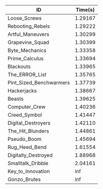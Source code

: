 |ID|Time(s)|
|-|-|
|Loose_Screws|1.29167|
|Rebooting_Rebels|1.29222|
|Artful_Maneuvers|1.30299|
|Grapevine_Squad|1.30399|
|Byte_Mechanics|1.33358|
|Prime_Calculus|1.33694|
|Blackouts|1.33965|
|The_ERROR_List|1.35765|
|Pint_Sized_Benchwarmers|1.37739|
|Hackerjacks|1.38667|
|Beasts|1.39625|
|Computer_Crew|1.40236|
|Creed_Symbol|1.41447|
|Digital_Destroyers|1.42110|
|The_Hit_Blunders|1.44861|
|Pseudo_Boom|1.45694|
|Rug_Heed_Bend|1.61554|
|Digitally_Destroyed|1.88968|
|Smalltalk_Dribble|2.04161|
|Key_to_Innovation|inf|
|Gonzo_Brutes|inf|
